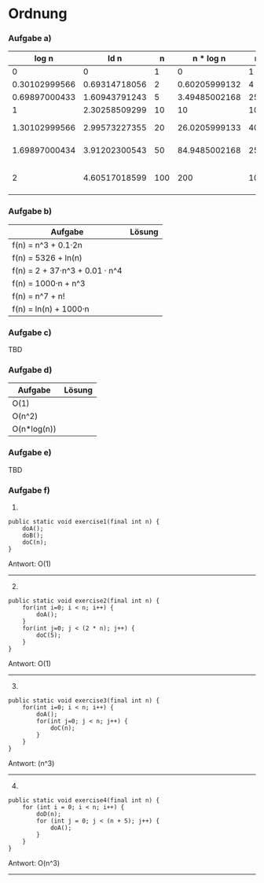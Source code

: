 # Ordnung

### Aufgabe a)

| log n         | ld n          | n   | n * log n     | n^2   | n^3     | 2^n              | 3^n             | n!                |
|---------------|---------------|-----|---------------|-------|---------|------------------|-----------------|-------------------|
| 0             | 0             | 1   | 0             | 1     | 1       | 2                | 3               | 1                 |
| 0.30102999566 | 0.69314718056 | 2   | 0.60205999132 | 4     | 8       | 4                | 9               | 2                 |
| 0.69897000433 | 1.60943791243 | 5   | 3.49485002168 | 25    | 125     | 32               | 243             | 120               |
| 1             | 2.30258509299 | 10  | 10            | 100   | 1000    | 1024             | 59049           | 3628800           |
| 1.30102999566 | 2.99573227355 | 20  | 26.0205999133 | 400   | 8000    | 1048576          | 3.48678 × 10^9  | 2.43290 × 10^18   |
| 1.69897000434 | 3.91202300543 | 50  | 84.9485002168 | 2500  | 125000  | 1.12589 × 10^15  | 7.17897 × 10^23 | 3.04140 × 10^64   |
| 2             | 4.60517018599 | 100 | 200           | 10000 | 1000000 | 1.26765 × 10^30  | 5.15377 × 10^47 | 9.33262 × 10^157  |

### Aufgabe b)
| Aufgabe                        | Lösung |
|--------------------------------|--------|
| f(n) = n^3 + 0.1·2n            |        | 
| f(n) = 5326 + ln(n)            |        |
| f(n) = 2 + 37·n^3 + 0.01 · n^4 |        |
| f(n) = 1000·n + n^3            |        |
| f(n) = n^7 + n!                |        |
| f(n) = ln(n) + 1000·n          |        |

### Aufgabe c)
TBD

### Aufgabe d)
| Aufgabe     | Lösung |
|-------------|--------|
| O(1)        |        | 
| O(n^2)      |        |
| O(n*log(n)) |        |

### Aufgabe e)

TBD

### Aufgabe f)

1)
```
public static void exercise1(final int n) {
    doA();
    doB();
    doC(n);
}
```
Antwort: O(1)

----------------
2)
```
public static void exercise2(final int n) {
    for(int i=0; i < n; i++) {
        doA();
    }
    for(int j=0; j < (2 * n); j++) {
        doC(5);
    }
} 
```
Antwort: O(1)

----------------
3)
```
public static void exercise3(final int n) {
    for(int i=0; i < n; i++) {
        doA();
        for(int j=0; j < n; j++) {
            doC(n);
        }
    }
} 

```
Antwort: (n^3)

----------------
4)
```
public static void exercise4(final int n) {
    for (int i = 0; i < n; i++) {
        doD(n);
        for (int j = 0; j < (n + 5); j++) {
            doA();
        }
    }
} 
```
Antwort: O(n^3)

----------------